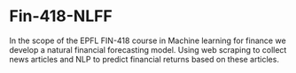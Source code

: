 # Fin-418-NLFF
In the scope of the EPFL FIN-418 course in Machine learning for finance we develop a natural financial forecasting model. Using web scraping to collect news articles and NLP to predict financial returns based on these articles.
